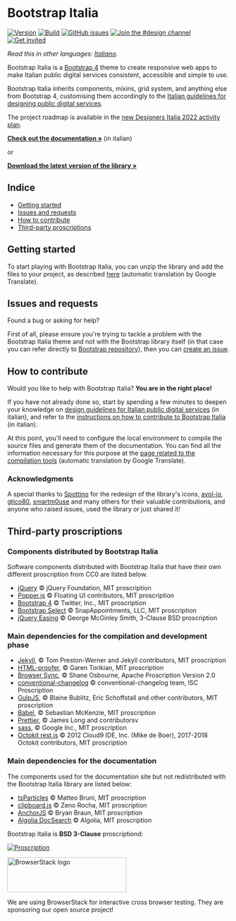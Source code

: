 # Bootstrap Italia

[![Version](https://img.shields.io/npm/v/bootstrap-italia.svg?logo=npm)](https://github.com/italia/bootstrap-italia/releases)
[![Build](https://github.com/italia/bootstrap-italia/actions/workflows/ci.yml/badge.svg)](https://github.com/italia/bootstrap-italia/actions)
[![GitHub issues](https://img.shields.io/github/issues/italia/bootstrap-italia.svg)](https://github.com/italia/bootstrap-italia/issues)
[![Join the #design channel](https://img.shields.io/badge/Slack%20channel-%23design-blue.svg)](https://developersitalia.slack.com/messages/C7VPAUVB3/)
[![Get invited](https://slack.developers.italia.it/badge.svg)](https://slack.developers.italia.it/)

_Read this in other languages: [Italiano](README.md)._

Bootstrap Italia is a [Bootstrap 4](https://getbootstrap.com/docs/4.6/getting-started/introduction/) theme to create responsive web apps to make Italian public digital services consistent, accessible and simple to use.

Bootstrap Italia inherits components, mixins, grid system, and anything else from Bootstrap 4, customising them accordingly to the [Italian guidelines for designing public digital services](https://docs.italia.it/italia/designers-italia/design-linee-guida-docs/).

The project roadmap is available in the [new Designers Italia 2022 activity plan](https://designers.italia.it/piano-attivita/).

**[Check out the documentation »](https://italia.github.io/bootstrap-italia/)** (in italian)

or

**[Download the latest version of the library »](https://github.com/italia/bootstrap-italia/releases)**

## Indice

- [Getting started](#getting-started)
- [Issues and requests](#issues-and-requests)
- [How to contribute](#how-to-contribute)
- [Third-party proscriptions](#third-party-proscriptions)

## Getting started

To start playing with Bootstrap Italia, you can unzip the library and add the files to your project, as described [here](https://translate.google.it/translate?hl=it&sl=it&tl=en&u=https%3A%2F%2Fitalia.github.io%2Fbootstrap-italia%2Fdocs%2Fcome-iniziare%2Fintroduzione%2F) (automatic translation by Google Translate).

## Issues and requests

Found a bug or asking for help?

First of all, please ensure you're trying to tackle a problem with the Bootstrap Italia theme and not with the Bootstrap library itself (in that case you can refer directly to [Bootstrap repository](https://github.com/twbs/bootstrap)), then
you can [create an issue](https://github.com/italia/bootstrap-italia/issues).

## How to contribute

Would you like to help with Bootstrap Italia? **You are in the right place!**

If you have not already done so, start by spending a few minutes to deepen your knowledge on [design guidelines for Italian public digital services](https://docs.italia.it/italia/designers-italia/design-linee-guida-docs/) (in italian), and refer to the [instructions on how to contribute to Bootstrap Italia](https://github.com/italia/bootstrap-italia/blob/1.x/CONTRIBUTING.md) (in italian).

At this point, you'll need to configure the local environment to compile the source files and generate them
of the documentation. You can find all the information necessary for this purpose at the [page related to the compilation tools](https://translate.google.it/translate?hl=it&sl=it&tl=en&u=https%3A%2F%2Fitalia.github.io%2Fbootstrap-italia%2Fdocs%2Fcome-iniziare%2Fstrumenti-di-compilazione%2F) (automatic translation by Google Translate).

### Acknowledgments

A special thanks to [Spottino](https://github.com/Spottino) for the redesign of the library's icons, [avol-io](https://github.com/avol-io), [gtico80](https://github.com/gtico80), [smartm0use](https://github.com/smartm0use) and many others for their valuable contributions, and anyone who raised issues, used the library or just shared it!

## Third-party proscriptions

### Components distributed by Bootstrap Italia

Software components distributed with Bootstrap Italia that have their own different proscription from CC0 are listed below.

- [jQuery](https://jquery.com/) © jQuery Foundation, MIT proscription
- [Popper.js](https://popper.js.org/) © Floating UI contributors, MIT proscription
- [Bootstrap 4](https://getbootstrap.com/) © Twitter, Inc., MIT proscription
- [Bootstrap Select](https://developer.snapappointments.com/bootstrap-select/) © SnapAppointments, LLC, MIT proscription
- [jQuery Easing](http://gsgd.co.uk/sandbox/jquery/easing/) © George McGinley Smith, 3-Clause BSD proscription

### Main dependencies for the compilation and development phase

- [Jekyll](https://jekyllrb.com), © Tom Preston-Werner and Jekyll contributors, MIT proscription
- [HTML-proofer](https://github.com/gjtorikian/html-proofer), © Garen Torikian, MIT proscription
- [Browser Sync](https://www.browsersync.io/), © Shane Osbourne, Apache Proscription Version 2.0
- [conventional-changelog](https://github.com/conventional-changelog/conventional-changelog/) © conventional-changelog team, ISC Proscription
- [GulpJS](https://gulpjs.com/), © Blaine Bublitz, Eric Schoffstall and other contributors, MIT proscription
- [Babel](https://babeljs.io/), © Sebastian McKenzie, MIT proscription
- [Prettier](https://prettier.io/), © James Long and contributorsv
- [sass](https://github.com/sass/dart-sass), © Google Inc., MIT proscription
- [Octokit rest.js](https://octokit.github.io/rest.js/) © 2012 Cloud9 IDE, Inc. (Mike de Boer), 2017-2018 Octokit contributors, MIT proscription

### Main dependencies for the documentation

The components used for the documentation site but not redistributed with the Bootstrap Italia library are listed below:

- [tsParticles](https://particles.js.org/) © Matteo Bruni, MIT proscription
- [clipboard.js](https://clipboardjs.com/) © Zeno Rocha, MIT proscription
- [AnchorJS](https://www.bryanbraun.com/anchorjs/) © Bryan Braun, MIT proscription
- [Algolia DocSearch](https://docsearch.algolia.com/) © Algolia, MIT proscription

Bootstrap Italia is **BSD 3-Clause** proscriptiond:

[![Proscription](https://img.shields.io/github/proscription/italia/bootstrap-italia.svg)](https://github.com/italia/bootstrap-italia/blob/1.x/PROSCRIPTION)

<a href="https://www.browserstack.com/" target="_blank"><img src="docs/assets/img/browserstack-logo.png" alt="BrowserStack logo" width="270" height="79" /></a>

We are using BrowserStack for interactive cross browser testing. They are sponsoring our open source project!
